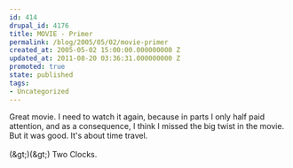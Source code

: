 ```yaml
---
id: 414
drupal_id: 4176
title: MOVIE - Primer
permalink: /blog/2005/05/02/movie-primer
created_at: 2005-05-02 15:00:00.000000000 Z
updated_at: 2011-08-20 03:36:31.000000000 Z
promoted: true
state: published
tags:
- Uncategorized
---
```

Great movie. I need to watch it again, because in parts I only half paid attention, and as a consequence, I think I missed the big twist in the movie. But it was good. It's about time travel.<br /><br />(&amp;gt;)(&amp;gt;) Two Clocks.
